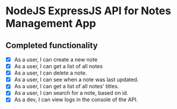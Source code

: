 # NodeJS ExpressJS API for Notes Management App

## Completed functionality

- [x] As a user, I can create a new note
- [x] As a user, I can get a list of all notes
- [x] As a user, I can delete a note.
- [x] As a user, I can see when a note was last updated.
- [x] As a user, I can get a list of all notes' titles.
- [x] As a user, I can search for a note, based on id.
- [x] As a dev, I can view logs in the console of the API.

